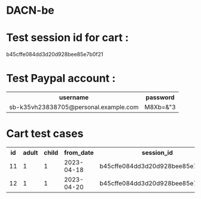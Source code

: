 # DACN-be

# Test session id for cart :

b45cffe084dd3d20d928bee85e7b0f21

# Test Paypal account :

<table>
<tr>
<th>username</th>
<th>password</th>
</tr>
<tr>
<td>sb-k35vh23838705@personal.example.com</td>
<td>M8Xb=&"3</td>
</tr>
</table>

# Cart test cases

<table>
<tr>
<th>id</th>
<th>adult</th>
<th>child</th>
<th>from_date</th>
<th>session_id</th>
<th>to_date</th>
<th>hotel_id</th>
<th>room_id</th>
</tr>
<tr>
<td>
11
</td>
<td>1</td>
<td>1</td>
<td>2023-04-18</td>
<td>b45cffe084dd3d20d928bee85e7b0f21</td>
<td>2023-05-21</td>
<td>1</td>
<td>1</td>
</tr><tr>
<td>
12
</td>
<td>1</td>
<td>1</td>
<td>2023-04-20</td>
<td>b45cffe084dd3d20d928bee85e7b0f21</td>
<td>2023-05-24</td>
<td>2</td>
<td>2</td>
</tr>
</table>